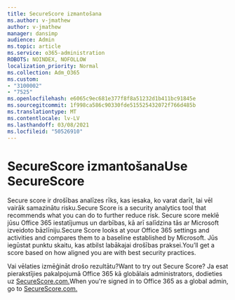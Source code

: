 ```yaml
---
title: SecureScore izmantošana
ms.author: v-jmathew
author: v-jmathew
manager: dansimp
audience: Admin
ms.topic: article
ms.service: o365-administration
ROBOTS: NOINDEX, NOFOLLOW
localization_priority: Normal
ms.collection: Adm_O365
ms.custom:
- "3100002"
- "7525"
ms.openlocfilehash: e6065c9ec681e377f8f8a51232d1b411bc91845e
ms.sourcegitcommit: 1f998ca586c90330fde515525432072f766d485b
ms.translationtype: MT
ms.contentlocale: lv-LV
ms.lasthandoff: 03/08/2021
ms.locfileid: "50526910"
---
```

# <a name="use-securescore"></a><span data-ttu-id="5f10e-102">SecureScore izmantošana</span><span class="sxs-lookup"><span data-stu-id="5f10e-102">Use SecureScore</span></span>

<span data-ttu-id="5f10e-103">Secure score ir drošības analīzes rīks, kas iesaka, ko varat darīt, lai vēl vairāk samazinātu risku.</span><span class="sxs-lookup"><span data-stu-id="5f10e-103">Secure Score is a security analytics tool that recommends what you can do to further reduce risk.</span></span> <span data-ttu-id="5f10e-104">Secure score meklē jūsu Office 365 iestatījumus un darbības, kā arī salīdzina tās ar Microsoft izveidoto bāzlīniju.</span><span class="sxs-lookup"><span data-stu-id="5f10e-104">Secure Score looks at your Office 365 settings and activities and compares them to a baseline established by Microsoft.</span></span> <span data-ttu-id="5f10e-105">Jūs iegūstat punktu skaitu, kas atbilst labākajai drošības praksei.</span><span class="sxs-lookup"><span data-stu-id="5f10e-105">You’ll get a score based on how aligned you are with best security practices.</span></span>

<span data-ttu-id="5f10e-106">Vai vēlaties izmēģināt drošo rezultātu?</span><span class="sxs-lookup"><span data-stu-id="5f10e-106">Want to try out Secure Score?</span></span> <span data-ttu-id="5f10e-107">Ja esat pierakstījies pakalpojumā Office 365 kā globālais administrators, dodieties uz [SecureScore.com.](https://securescore.office.com/)</span><span class="sxs-lookup"><span data-stu-id="5f10e-107">When you're signed in to Office 365 as a global admin, go to [SecureScore.com.](https://securescore.office.com/)</span></span>
